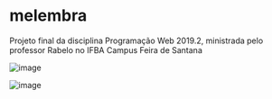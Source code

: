 # melembra
Projeto final da disciplina Programação Web 2019.2, ministrada pelo professor Rabelo no IFBA Campus Feira de Santana

![image](https://user-images.githubusercontent.com/40476367/71153145-26df9300-2217-11ea-903f-93fa3c2b99b5.png)

![image](https://user-images.githubusercontent.com/40476367/71153231-57273180-2217-11ea-80af-7f4ee9597b62.png)



